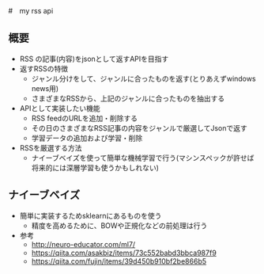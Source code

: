 #　my rss api
## 概要
- RSS の記事(内容)をjsonとして返すAPIを目指す
- 返すRSSの特徴
    - ジャンル分けをして、ジャンルに合ったものを返す(とりあえずwindows news用)
    - さまざまなRSSから、上記のジャンルに合ったものを抽出する
- APIとして実装したい機能
  - RSS feedのURLを追加・削除する
  - その日のさまざまなRSS記事の内容をジャンルで厳選してJsonで返す
  - 学習データの追加および学習・削除
- RSSを厳選する方法
  - ナイーブベイズを使って簡単な機械学習で行う(マシンスペックが許せば将来的には深層学習も使うかもしれない)
## ナイーブベイズ
- 簡単に実装するためsklearnにあるものを使う
  - 精度を高めるために、BOWや正規化などの前処理は行う
- 参考
  - http://neuro-educator.com/ml7/
  - https://qiita.com/asakbiz/items/73c552babd3bbca987f9
  - https://qiita.com/fujin/items/39d450b910bf2be866b5